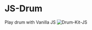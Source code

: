 # JS-Drum
Play drum with Vanilla JS
![Drum-Kit-JS](https://user-images.githubusercontent.com/87407453/198730162-d080c40c-6093-4271-b018-cc71132a5cb6.png)
